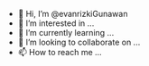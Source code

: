 - 👋 Hi, I’m @evanrizkiGunawan
- 👀 I’m interested in ...
- 🌱 I’m currently learning ...
- 💞️ I’m looking to collaborate on ...
- 📫 How to reach me ...

<!---
evanrizkiGunawan/evanrizkiGunawan is a ✨ special ✨ repository because its `README.md` (this file) appears on your GitHub profile.
You can click the Preview link to take a look at your changes.
--->
